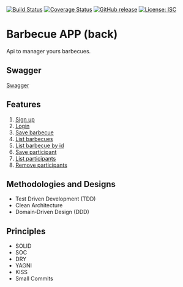 [![Build Status](https://travis-ci.org/luanlazz/barbecue-app-back.svg?branch=master)](https://travis-ci.org/luanlazz/barbecue-app-back)
[![Coverage Status](https://coveralls.io/repos/github/luanlazz/barbecue-app-back/badge.svg?branch=master)](https://coveralls.io/github/luanlazz/barbecue-app-back?branch=master)
[![GitHub release](https://img.shields.io/badge/dynamic/json?color=blue&label=release&prefix=v&query=version&suffix=updated&url=https%3A%2F%2Fraw.githubusercontent.com%2Fluanlazz%2Fbarbecue-app-back%2Fmaster%2Fpackage.json)](https://github.com/luanlazz/barbecue-app-back/releases)
[![License: ISC](https://img.shields.io/badge/License-ISC-blue.svg)](https://opensource.org/licenses/ISC)

# **Barbecue APP (back)**

Api to manager yours barbecues.

## Swagger

[Swagger](https://barbecue-back.herokuapp.com/api-docs/)

## Features

1. [Sign up](./requirements/signup.md)
2. [Login](./requirements/login.md)
3. [Save barbecue](./requirements/save-barbecue.md)
4. [List barbecues](./requirements/list-barbecues.md)
5. [List barbecue by id](./requirements/list-barbecue-by-id.md)
6. [Save participant](./requirements/save-participant.md)
7. [List participants](./requirements/list-participants.md)
8. [Remove participants](./requirements/remove-participant.md)

## Methodologies and Designs

* Test Driven Development (TDD)
* Clean Architecture
* Domain‐Driven Design (DDD)

## Principles

* SOLID
* SOC
* DRY
* YAGNI
* KISS
* Small Commits
